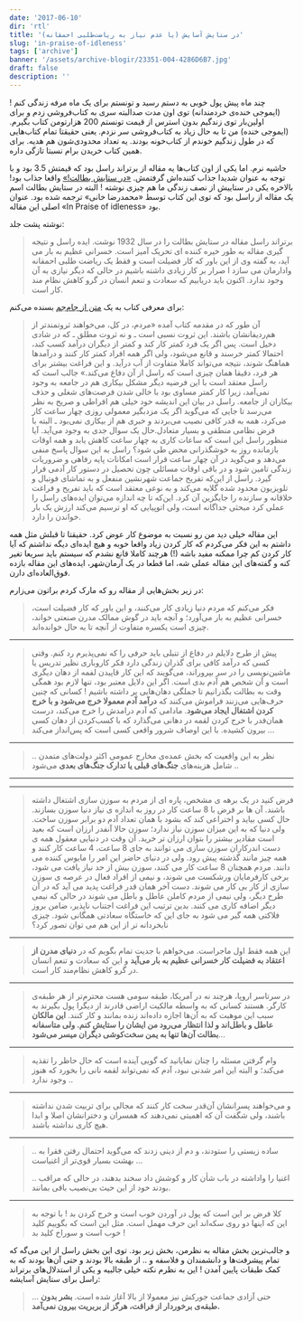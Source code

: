 ```yaml
---
date: '2017-06-10'
dir: 'rtl'
title: 'در ستایش آسایش (یا عدم نیاز به ریاضت‌طلبی احمقانه)'
slug: 'in-praise-of-idleness'
tags: ['archive']
banner: '/assets/archive-blogir/23351-004-4286D6B7.jpg'
draft: false
description: ''
---
```


چند ماه پیش پول خوبی به دستم رسید و تونستم برای یک ماه مرفه زندگی کنم ! (ایموجی خنده‌ی خردمندانه) توی اون مدت صدالبته سری به کتاب‌فروشی زدم و برای اولین‌بار توی زندگیم بدون استرس از قیمت تونستم 200 هزارتومن کتاب بگیرم. (ایموجی خنده) من تا به حال زیاد به کتاب‌فروشی سر نزدم. یعنی حقیقتا تمام کتاب‌هایی که در طول زندگیم خوندم از کتاب‌خونه بودند. یه تعداد محدودی‌شون هم هدیه. برای همین کتاب خریدن برام نسبتا تازگی داره.

حاشیه نرم. اما یکی از اون کتاب‌ها یه مقاله از برتراند راسل بود که قیمتش 3.5 بود و با توجه به عنوان شدیدا جذاب کننده‌اش گرفتمش. [«در ستایش بطالت!»](https://www.goodreads.com/review/show?id=1705836679) واقعا جذاب بود!‌ بالاخره یکی در ستاییش از نصف زندگی ما هم چیزی نوشته !‌ البته در ستایش بطالت اسم یک مقاله از راسل بود که توی این کتاب توسط «محمدرضا خانی» ترجمه شده بود. عنوان اصلی این مقاله «In Praise of idleness» بود.

نوشته پشت جلد:

> برتراند راسل مقاله در ستایش بطالت را در سال 1932 نوشت. ایده راسل و نتیجه گیری مقاله به طور خیره کننده ای تحریک آمیز است. خسرانی عظیم به بار می آید، به گفته وی از این باور که کار فضیلت است و فقط یک ریاضت طلبی احمقانه وادارمان می سازد ا صرار بر کار زیادی داشته باشیم در حالی که دیگر نیازی به آن وجود ندارد. اکنون باید دریابیم که سعادت و تنعم انسان در گرو کاهش نظام مند کار است.

برای معرفی کتاب به یک [متن از جام‌جم](http://press.jamejamonline.ir/Newspreview/1873159040371725844) بسنده می‌کنم:

> آن طور که در مقدمه کتاب آمده «مردم، در کل، می‌خواهند ثروتمندتر از هم‌ردیفانشان باشند. این ثروت نسبی است ـ و نه ثروت مطلق ـ که در شادی دخیل است. پس اگر یک فرد کمتر کار کند و کمتر از دیگران درآمد کسب کند، احتمالا کمتر خرسند و قانع می‌شود، ولی اگر همه افراد کمتر کار کنند و درآمدها هماهنگ شوند، نتیجه می‌تواند کاملا متفاوت از آب درآید. و این فراغت بیشتر برای هر فرد، دقیقا همان چیزی است که راسل از آن دفاع می‌کند.» جالب است که راسل معتقد است با این فرضیه دیگر مشکل بیکاری هم در جامعه به وجود نمی‌آمد، زیرا کار کمتر مساوی بود با خالی شدن فرصت‌های شغلی و حذف بیکاران از جامعه. راسل در بیان این اندیشه خود خیلی هم افراطی و صریح به نظر می‌رسد تا جایی که می‌گوید اگر یک مزدبگیر معمولی روزی چهار ساعت کار می‌کرد، همه به قدر کافی نصیب می‌بردند و خبری هم از بیکاری نمی‌بود ـ البته با فرض نظامی منطقی و بسیار متعادل.حال یک سوال جدی به وجود می‌آید. آیا منظور راسل این است که ساعات کاری به چهار ساعت کاهش یابد و همه اوقات بازمانده روز به خوشگذرانی محض طی شود؟ راسل به این سوال پاسخ منفی می‌دهد و می‌گوید در آن چهار ساعت قرار است امکانات پایه رفاهی و ضروریات زندگی تامین شود و در باقی اوقات مسائلی چون تحصیل در دستور کار آدمی قرار گیرد. راسل از این‌که تفریح جماعت شهرنشین منفعل و به تماشای فوتبال و تلویزیون محدود شده گلایه می‌کند و به نوعی معتقد است که باید تفریح و فراغت خلاقانه و سازنده را جایگزین آن کرد. این‌که تا چه اندازه می‌توان ایده‌های راسل را عملی کرد مبحثی جداگانه است، ولی اتوپیایی که او ترسیم می‌کند ارزش یک بار خواندن را دارد.

این مقاله خیلی دید من رو نسبت به موضوع کار عوض کرد. حقیقتا تا قبلش مثل همه داشتم به این فکر می‌کردم که کار کردن زیاد واقعا خوبه و هیچ ایده‌ای دیگه نداشتم که آیا کار کردن کم چرا ممکنه مفید باشه‌ (!) هرچند کاملا قانع نشدم که سیستم باید سریعا تغیر کنه و گفته‌های این مقاله عملی شه، اما قطعا در یک آرمان‌شهر، ایده‌های این مقاله بازده فوق‌العاده‌ای دارن.

در زیر بخش‌هایی از مقاله رو که مارک کردم براتون می‌زارم:

> فکر می‌کنم که مردم دنیا زیادی کار می‌کنند، و این باور که کار فضیلت است، خسرانی عظیم به بار می‌آورد؛ و آنچه باید در گوش ممالک مدرن صنعتی خواند، چیزی است یکسره متفاوت از آنچه تا به حال خوانده‌اند.

---

> پیش از طرح دلایلم در دفاع از تنبلی باید حرفی را که نمی‌پذیرم رد کنم. وقتی کسی که درآمد کافی برای گذران زندگی دارد فکر کاروباری نظیر تدریس یا ماشین‌نویسی را در سر بپروراند، می‌گویند که این کار قاپیدن لفمه از دهان دیگری است و آن شخص هم آدم بدی است. اگر این دلایل معتبر بود، تنها لازم بود همگی وقت به بطالت بگذرانیم تا جملگی دهان‌هایی پر داشته باشیم ! کسانی که چنین حرف‌هایی می‌زنند فراموش می‌کنند که **درآمد آدم معمولا خرج می‌شود و با خرج کردن اشتغال ایجاد می‌شود**. مادامی که آدم درامدش را خرج می‌کند، درست همان‌فدر با خرج کردن لقمه در دهانی می‌گذارد که با کسب‌کردن از دهان کسی بیرون کشیده. با این اوصاف شرور واقعی کسی است که پس‌انداز می‌کند ...

---

> .. نظر به این واقعیت که بخش عمده‌ی مخارج عمومی اکثر دولت‌های متمدن شامل هزینه‌های **جنگ‌های قبلی یا تدارک جنگ‌های بعدی** می‌شود ..

---

---

> فرض کنید در یک برهه ی مشخص، پاره ای از مردم به سوزن سازی اشتغال داشته باشند. آن ها بر فرض با 8 ساعت کار در روز به اندازه ی نیاز دنیا سوزن بسازند. حال کسی بیاید و اختراعی کند که بشود با همان تعداد آدم دو برابر سوزن ساخت. ولی دنیا که به این میزان سوزن نیاز ندارد؛ سوزن حالا آنفدر ارزان است که بعید است مقادیر بیشتر را بتوان ارزان تر خرید. آن وقت در دنیایی معقول همه ی دست اندرکاران سوزن سازی می توانند به جای 8 ساعت، 4 ساعت کار کنند و همه چیز مانند گذشته پیش رود. ولی در دنیای حاضر این امر را مایوس کننده می دانند. مردم همچنان 8 ساعت کار می کنند، سوزن بیش از حد نیاز یافت می شود، برخی کارفرمایان ورشکست می شوند، و نیمی از افراد فعال در عرصه ی سوزن سازی از کار بی کار می شوند. دست آخر همان قدر فراغت پدید می آید که در آن طرح دیگر، ولی نیمی از مردم کاملن عاطل و باطل می شوند در حالی که نیمی دیگر اضافه کاری می کنند. بدین ترتیب این فراغت اجتناب ناپذیر، ضامن بروز فلاکتی همه گیر می شود به جای این که خاستگاه سعادتی همگانی شود. چیزی نابخردانه تر از این هم می توان تصور کرد؟

---

> این همه فقط اول ماجراست. می‌خواهم با جدیت تمام بگویم که در **دنیای مدرن از اعتقاد به فضیلت کار خسرانی عظیم به بار می‌آید** و این که سعادت و تنعم انسان در گرو کاهش نظام‌مند کار است.

---

> در سرتاسر اروپا، هرچند نه در آمریکا، طبقه سومی هست محترم‌تر از هر طبقه‌ی کارگر. هستند کسانی که به واسطه مالکیت اراضی قادرند از دیگرا پول بگیرند به سبب این موهبت که به آن‌ها اجازه داده‌اند زنده بمانند و کار کنند. **این مالکان عاطل و باطل‌اند و لذا انتظار می‌رود من ایشان را ستایش کنم. ولی متاسفانه بطالت آن‌ها تنها به یمن سخت‌کوشی دیگران میسر می‌شود**...

---

> وام گرفتن مسئله را چنان نمایانید که گویی آینده است که حال حاظر را تقذیه می‌کند؛ و البته این امر شدنی نبود، آدم که نمی‌تواند لقمه نانی را بخورد که هنوز وجود ندارد ..

---

> و می‌خواهند پسرانشان آن‌قدر سخت کار کنند که مجالی برای تربیت شدن نداشته باشند، ولی شگفت آن که اهمیتی نمی‌دهند که همسران و دخترانشان اصلا و ابدا هیچ کاری نداشته باشند.

---

> .. ساده زیستی را ستودند، و دم از دینی زدند که می‌گوید احتمال رفتن فقرا به بهشت بسیار قوی‌تر از اغنیاست ...
>
> .. اغنیا را واداشته در باب شأن کار و کوشش داد سخند بدهند، در حالی که مراقب بودند خود از این حیث بی‌نصیب باقی بمانند.

---

> کلا فرض بر این است که پول در آوردن خوب است و خرج کردن بد !‌ با توجه به این که اینها دو روی سکه‌اند این حرف مهمل است. مثل این است که بگوییم کلید خوب است و سوراخ کلید بد !

و جالب‌ترین بخش مقاله به نظرمن، بخش زیر بود. توی این بخش راسل از این می‌گه که تمام پیشرفت‌ها و دانشمندان و فلاسفه و .. از طبقه بالا بودند و حتی آن‌ها بودند که به کمک طبقات پایین آمدن ! این به نظرم نکته خیلی جالبیه و یکی از استدلال‌های برتراند راسل برای ستایش آسایشه:

> ... حتی آزادی جماعت جورکش نیز معمولا از بالا آغاز شده است. **بشر بدون طبقه‌ی برخوردار از فراقت، هرگز از بربریت بیرون نمی‌آمد.**
